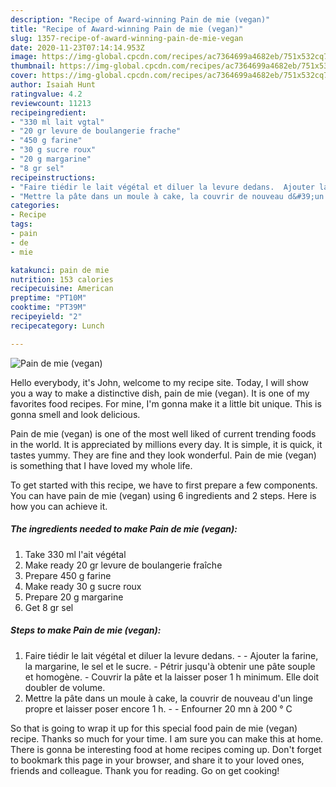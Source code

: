 ```yaml
---
description: "Recipe of Award-winning Pain de mie (vegan)"
title: "Recipe of Award-winning Pain de mie (vegan)"
slug: 1357-recipe-of-award-winning-pain-de-mie-vegan
date: 2020-11-23T07:14:14.953Z
image: https://img-global.cpcdn.com/recipes/ac7364699a4682eb/751x532cq70/pain-de-mie-vegan-photo-principale-de-la-recette.jpg
thumbnail: https://img-global.cpcdn.com/recipes/ac7364699a4682eb/751x532cq70/pain-de-mie-vegan-photo-principale-de-la-recette.jpg
cover: https://img-global.cpcdn.com/recipes/ac7364699a4682eb/751x532cq70/pain-de-mie-vegan-photo-principale-de-la-recette.jpg
author: Isaiah Hunt
ratingvalue: 4.2
reviewcount: 11213
recipeingredient:
- "330 ml lait vgtal"
- "20 gr levure de boulangerie frache"
- "450 g farine"
- "30 g sucre roux"
- "20 g margarine"
- "8 gr sel"
recipeinstructions:
- "Faire tiédir le lait végétal et diluer la levure dedans.  Ajouter la farine, la margarine, le sel et le sucre. Pétrir jusqu&#39;à obtenir une pâte souple et homogène. Couvrir la pâte et la laisser poser 1 h minimum. Elle doit doubler de volume."
- "Mettre la pâte dans un moule à cake, la couvrir de nouveau d&#39;un linge propre et laisser poser encore 1 h.   Enfourner 20 mn à 200 ° C"
categories:
- Recipe
tags:
- pain
- de
- mie

katakunci: pain de mie 
nutrition: 153 calories
recipecuisine: American
preptime: "PT10M"
cooktime: "PT39M"
recipeyield: "2"
recipecategory: Lunch

---
```



![Pain de mie (vegan)](https://img-global.cpcdn.com/recipes/ac7364699a4682eb/751x532cq70/pain-de-mie-vegan-photo-principale-de-la-recette.jpg)

Hello everybody, it's John, welcome to my recipe site. Today, I will show you a way to make a distinctive dish, pain de mie (vegan). It is one of my favorites food recipes. For mine, I'm gonna make it a little bit unique. This is gonna smell and look delicious.



Pain de mie (vegan) is one of the most well liked of current trending foods in the world. It is appreciated by millions every day. It is simple, it is quick, it tastes yummy. They are fine and they look wonderful. Pain de mie (vegan) is something that I have loved my whole life.


To get started with this recipe, we have to first prepare a few components. You can have pain de mie (vegan) using 6 ingredients and 2 steps. Here is how you can achieve it.

<!--inarticleads1-->

##### The ingredients needed to make Pain de mie (vegan):

1. Take 330 ml l&#39;ait végétal
1. Make ready 20 gr levure de boulangerie fraîche
1. Prepare 450 g farine
1. Make ready 30 g sucre roux
1. Prepare 20 g margarine
1. Get 8 gr sel




<!--inarticleads2-->

##### Steps to make Pain de mie (vegan):

1. Faire tiédir le lait végétal et diluer la levure dedans. -  - Ajouter la farine, la margarine, le sel et le sucre. - Pétrir jusqu&#39;à obtenir une pâte souple et homogène. - Couvrir la pâte et la laisser poser 1 h minimum. Elle doit doubler de volume.
1. Mettre la pâte dans un moule à cake, la couvrir de nouveau d&#39;un linge propre et laisser poser encore 1 h. -   - Enfourner 20 mn à 200 ° C




So that is going to wrap it up for this special food pain de mie (vegan) recipe. Thanks so much for your time. I am sure you can make this at home. There is gonna be interesting food at home recipes coming up. Don't forget to bookmark this page in your browser, and share it to your loved ones, friends and colleague. Thank you for reading. Go on get cooking!
